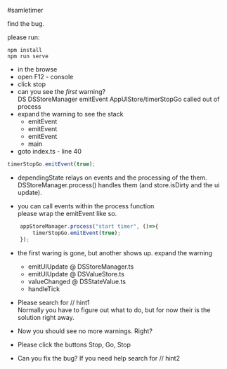 #samletimer

find the bug.

please run:

```
npm install
npm run serve
```

- in the browse
- open F12 - console
- click stop
- can you see the *first* warning? <br>
    DS DSStoreManager emitEvent AppUIStore/timerStopGo called out of process
- expand the warning to see the stack<br>
    - emitEvent
    - emitEvent
    - emitEvent
    - main
- goto index.ts - line 40

```typescript
timerStopGo.emitEvent(true);
```

- dependingState relays on events and the processing of the them.<br>
    DSStoreManager.process() handles them (and store.isDirty and the ui update).

- you can call events within the process function<br>
    please wrap the emitEvent like so.

```typescript
    appStoreManager.process("start timer", ()=>{
        timerStopGo.emitEvent(true);
    });
```

- the first waring is gone, but another shows up.
    expand the warning<br>
    
    - emitUIUpdate	@	DSStoreManager.ts
    - emitUIUpdate	@	DSValueStore.ts
    - valueChanged	@	DSStateValue.ts
    - handleTick

- Please search for // hint1<br>
    Normally you have to figure out what to do, but for now their is the solution right away.

- Now you should see no more warnings. Right?
- Please click the buttons Stop, Go, Stop
- Can you fix the bug?
If you need help search for // hint2